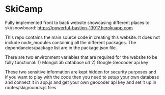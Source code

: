 # SkiCamp
Fully implemented front to back website showcasing different places to ski/snowboard:
https://powerful-bastion-13917.herokuapp.com

This repo contains the main source code in creating this website. It does not include node_modules containing all the different packages.
The dependancies/package list are in the package.json file.

There are two environment variables that are required for the website to be fully functional:
    1) MongoLab database url
    2) Google Geocoder api key
    
These two sensitive information are kept hidden for security purposes and if you want to play with the code then you need to
setup your own database and connect it in app.js and get your own geocoder api key and set it up in routes/skigrounds.js files
